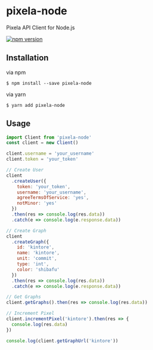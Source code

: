 # pixela-node

Pixela API Client for Node.js

[![npm version](https://badge.fury.io/js/pixela-node.svg)](https://badge.fury.io/js/pixela-node)

## Installation

via npm

```
$ npm install --save pixela-node
```

via yarn

```
$ yarn add pixela-node
```

## Usage

```js
import Client from 'pixela-node'
const client = new Client()

client.username = 'your_username'
client.token = 'your_token'

// Create User
client
  .createUser({
    token: 'your_token',
    username: 'your_username',
    agreeTermsOfService: 'yes',
    notMinor: 'yes'
  })
  .then(res => console.log(res.data))
  .catch(e => console.log(e.response.data))

// Create Graph
client
  .createGraph({
    id: 'kintore',
    name: 'kintore',
    unit: 'commit',
    type: 'int',
    color: 'shibafu'
  })
  .then(res => console.log(res.data))
  .catch(e => console.log(e.response.data))

// Get Graphs
client.getGraphs().then(res => console.log(res.data))

// Increment Pixel
client.incrementPixel('kintore').then(res => {
  console.log(res.data)
})

console.log(client.getGraphUrl('kintore'))
```
